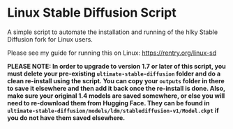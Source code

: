 # Linux Stable Diffusion Script
A simple script to automate the installation and running of the hlky Stable Diffusion fork for Linux users. 

Please see my guide for running this on Linux: https://rentry.org/linux-sd

**PLEASE NOTE: In order to upgrade to version 1.7 or later of this script, you must delete your pre-existing `ultimate-stable-diffusion` folder and do a clean re-install using the script. You can copy your `outputs` folder in there to save it elsewhere and then add it back once the re-install is done. Also, make sure your original 1.4 models are saved somewhere, or else you will need to re-download them from Hugging Face. They can be found in `ultimate-stable-diffusion/models/ldm/stablediffusion-v1/Model.ckpt` if you do not have them saved elsewhere.**

